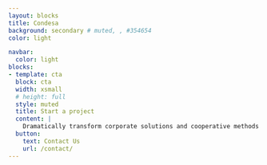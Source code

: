 ```yaml
---
layout: blocks
title: Condesa
background: secondary # muted, , #354654
color: light

navbar: 
  color: light
blocks:
- template: cta
  block: cta
  width: xsmall
  # height: full
  style: muted
  title: Start a project
  content: | 
    Dramatically transform corporate solutions and cooperative methods of empowerment. Globally engineer web-enabled testing procedures.
  button:
    text: Contact Us
    url: /contact/
---
```

